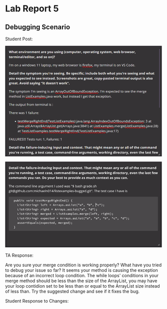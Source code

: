 # Lab Report 5

## Debugging Scenario

Student Post:

![Image](0605_0936_45.png)

![Image](firefox_0605_0937_01.png)

TA Response:

Are you sure your merge condition is working properly? What have you tried to debug your issue so far? It seems your method is causing the exception because of an incorrect loop condition. The while loops' conditions in your merge method should be less than the size of the ArrayList, you may have your loop contidion set to be less than or equal to the ArrayList size instead of less than. Try the suggested change and see if it fixes the bug.

Student Response to Changes:



